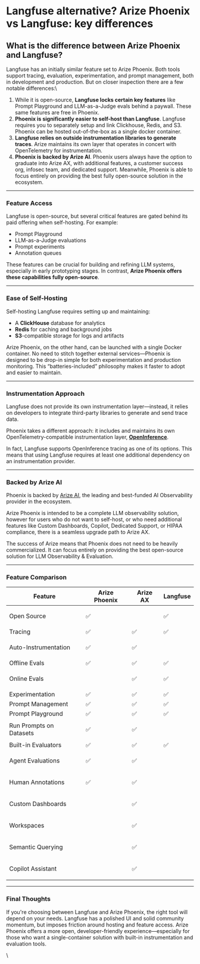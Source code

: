 # Langfuse alternative? Arize Phoenix vs Langfuse: key differences

## What is the difference between Arize Phoenix and Langfuse?

Langfuse has an initially similar feature set to Arize Phoenix. Both tools support tracing, evaluation, experimentation, and prompt management, both in development and production. But on closer inspection there are a few notable differences:\


1. While it is open-source, **Langfuse locks certain key features** like Prompt Playground and LLM-as-a-Judge evals behind a paywall. These same features are free in Phoenix.
2. **Phoenix is significantly easier to self-host than Langfuse**. Langfuse requires you to separately setup and link Clickhouse, Redis, and S3. Phoenix can be hosted out-of-the-box as a single docker container.
3. **Langfuse relies on outside instrumentation libraries to generate traces**. Arize maintains its own layer that operates in concert with OpenTelemetry for instrumentation.
4. **Phoenix is backed by Arize AI**. Phoenix users always have the option to graduate into Arize AX, with additional features, a customer success org, infosec team, and dedicated support. Meanwhile, Phoenix is able to focus entirely on providing the best fully open-source solution in the ecosystem.

***

### Feature Access

Langfuse is open-source, but several critical features are gated behind its paid offering when self-hosting. For example:

* Prompt Playground
* LLM-as-a-Judge evaluations
* Prompt experiments
* Annotation queues

These features can be crucial for building and refining LLM systems, especially in early prototyping stages. In contrast, **Arize Phoenix offers these capabilities fully open-source**.

***

### Ease of Self-Hosting

Self-hosting Langfuse requires setting up and maintaining:

* A **ClickHouse** database for analytics
* **Redis** for caching and background jobs
* **S3**-compatible storage for logs and artifacts

Arize Phoenix, on the other hand, can be launched with a single Docker container. No need to stitch together external services—Phoenix is designed to be drop-in simple for both experimentation and production monitoring. This “batteries-included” philosophy makes it faster to adopt and easier to maintain.

***

### Instrumentation Approach

Langfuse does not provide its own instrumentation layer—instead, it relies on developers to integrate third-party libraries to generate and send trace data.

Phoenix takes a different approach: it includes and maintains its own OpenTelemetry-compatible instrumentation layer, [**OpenInference**](https://github.com/Arize-ai/openinference).&#x20;

In fact, Langfuse supports OpenInference tracing as one of its options. This means that using Langfuse requires at least one additional dependency on an instrumentation provider.

***

### Backed by Arize AI

Phoenix is backed by [Arize AI](https://arize.com), the leading and best-funded AI Observability provider in the ecosystem.

Arize Phoenix is intended to be a complete LLM observability solution, however for users who do not want to self-host, or who need additional features like Custom Dashboards, Copilot, Dedicated Support, or HIPAA compliance, there is a seamless upgrade path to Arize AX.

The success of Arize means that Phoenix does not need to be heavily commercialized. It can focus entirely on providing the best open-source solution for LLM Observability & Evaluation.

***

### Feature Comparison

| Feature                 | Arize Phoenix | Arize  AX   | Langfuse    |
| ----------------------- | ------------- | ----------- | ----------- |
| Open Source             | ✅             | <p><br></p> | ✅           |
| Tracing                 | ✅             | ✅           | ✅           |
| Auto-Instrumentation    | ✅             | ✅           | <p><br></p> |
| Offline Evals           | ✅             | ✅           | ✅           |
| Online Evals            | <p><br></p>   | ✅           | ✅           |
| Experimentation         | ✅             | ✅           | ✅           |
| Prompt Management       | ✅             | ✅           | ✅           |
| Prompt Playground       | ✅             | ✅           | ✅           |
| Run Prompts on Datasets | ✅             | ✅           | <p><br></p> |
| Built-in Evaluators     | ✅             | ✅           | ✅           |
| Agent Evaluations       | ✅             | ✅           | <p><br></p> |
| Human Annotations       | ✅             | ✅           | <p><br></p> |
| Custom Dashboards       | <p><br></p>   | ✅           | <p><br></p> |
| Workspaces              | <p><br></p>   | ✅           | <p><br></p> |
| Semantic Querying       | <p><br></p>   | ✅           | <p><br></p> |
| Copilot Assistant       | <p><br></p>   | ✅           | <p><br></p> |

***

### Final Thoughts

If you're choosing between Langfuse and Arize Phoenix, the right tool will depend on your needs. Langfuse has a polished UI and solid community momentum, but imposes friction around hosting and feature access. Arize Phoenix offers a more open, developer-friendly experience—especially for those who want a single-container solution with built-in instrumentation and evaluation tools.

\
